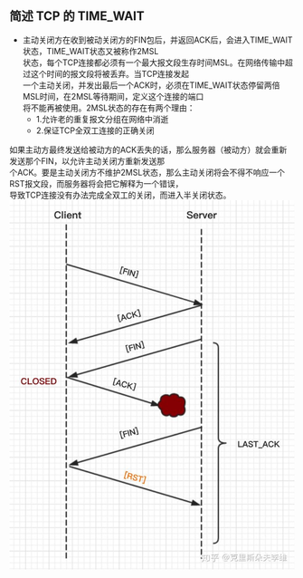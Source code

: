 ## 简述 TCP 的 TIME_WAIT

* 主动关闭方在收到被动关闭方的FIN包后，并返回ACK后，会进入TIME_WAIT状态，TIME_WAIT状态又被称作2MSL  
状态，每个TCP连接都必须有一个最大报文段生存时间MSL。在网络传输中超过这个时间的报文段将被丢弃。当TCP连接发起  
一个主动关闭，并发出最后一个ACK时，必须在TIME_WAIT状态停留两倍MSL时间，在2MSL等待期间，定义这个连接的端口  
将不能再被使用。2MSL状态的存在有两个理由：
  * 1.允许老的重复报文分组在网络中消逝
  * 2.保证TCP全双工连接的正确关闭

如果主动方最终发送给被动方的ACK丢失的话，那么服务器（被动方）就会重新发送那个FIN，以允许主动关闭方重新发送那  
个ACK。要是主动关闭方不维护2MSL状态，那么主动关闭将会不得不响应一个RST报文段，而服务器将会把它解释为一个错误，  
导致TCP连接没有办法完成全双工的关闭，而进入半关闭状态。  
    ![avatar](./../PIC/TIME_WAIT.jpg)

